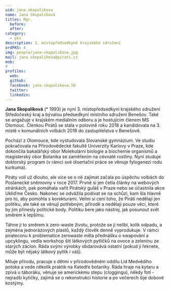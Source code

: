 ```yaml
---
uid: jana.skopalikova
name: Jana Skopalíková
titles: Mgr.
  before: 
  after: 
category:
  - pks
description: 3. místopředsedkyně krajského sdružení
ordPKS: 4
img: people/jana-skopalikova.jpg
mail: jana.skopalikova@pirati.cz
mob:
#  - 
profiles:
  web:
  github:
  facebook: jana.skopalikova.50
  twitter:
  linkedin:
---
```


**Jana Skopalíková** (* 1993) je nyní 3. místopředsedkyní krajského sdružení Středočeský kraj a bývalou předsedkyní místního sdružení Benešov. Také se angažuje v krajském mediálním odboru a je hostujícím členem MS Olomouc. Členkou Pirátů se stala v polovině roku 2018 a kandidovala na 3. místě v komunálních volbách 2018 do zastupitelstva v Benešově.

Pochází z Olomouce, kde vystudovala Slovanské gymnázium. Ve studiu pokračovala na Přírodovědecké fakultě Univerzity Karlovy v Praze, kde dokončila bakalářský obor Molekulární biologie a biochemie organismů a magisterský obor Botanika se zaměřením na cévnaté rostliny. Nyní studuje doktorský program (v rámci své disertační práce se věnuje fylogenezi rodu kurkuma).

Piráty volí už dlouho, ale více se o ně zajímat začala po úspěchu volbách do Poslanecké sněmovny v roce 2017. Prvně si jen četla články na webových stránkách, pak pomáhala vařit Pirátský guláš v Praze nebo se účastnila akce Ukliďme Česko. Nakonec se odvážila podívat se na schůzi, kam šla hlavně pro to, aby pomohla s korekturami. Velmi si cení toho, že Piráti nedělají jen politiku, ale také se věnují potřebným, přírodě a nedělají pouze věci, které by jim přinesly politické body. Politiku bere jako nástroj, jak posunout svět směrem k lepšímu.

Táhne ji to směrem k zero-waste životu, protože se jí nelíbí, kolik odpadu, a zejména jednorázových plastů, každý člověk denně vyprodukuje. V rámci pirateconu k problematice zerowaste měla přednášku o swapování a upcyklingu, vedla workshop šití látkových pytlíčků na ovoce a zeleninu ze starých záclon. Ráda svými výrobky obdarovává ostatní (pokud jí řeknete, může být nějaký látkový pytlík i váš).

Miluje přírodu, pracuje s dětmi v přírodovědném oddílu Lid Medvědího potoka a vede několik praktik na Katedře botaniky. Ráda hraje na kytaru a zpívá u táboráku, věnuje se americkému stepu (cloggingu), někdy fotí - nejradši kytičky, zajímá se o rekonstrukci historie a po večerech šije dobové kostýmy.

